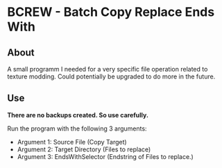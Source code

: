# BCREW - Batch Copy Replace Ends With

## About

A small programm I needed for a very specific file operation related to texture modding.
Could potentially be upgraded to do more in the future.

## Use

**There are no backups created. So use carefully.**

Run the program with the following 3 arguments:
- Argument 1: Source File (Copy Target)
- Argument 2: Target Directory (Files to replace)
- Argument 3: EndsWithSelector (Endstring of Files to replace.)

